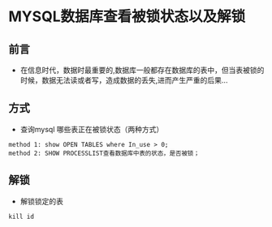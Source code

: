 # MYSQL数据库查看被锁状态以及解锁
## 前言
- 在信息时代，数据时最重要的,数据库一般都存在数据库的表中，但当表被锁的时候，数据无法读或者写，造成数据的丢失,进而产生严重的后果...  

## 方式

- 查询mysql 哪些表正在被锁状态（两种方式）

```shell
method 1: show OPEN TABLES where In_use > 0;
method 2: SHOW PROCESSLIST查看数据库中表的状态，是否被锁；
```

## 解锁
- 解锁锁定的表
```shell
kill id
```

